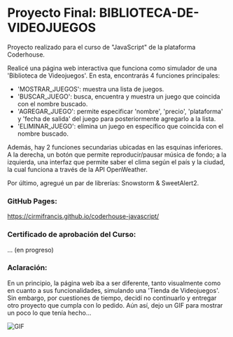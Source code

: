 # Proyecto Final: BIBLIOTECA-DE-VIDEOJUEGOS
Proyecto realizado para el curso de "JavaScript" de la plataforma Coderhouse.

Realicé una página web interactiva que funciona como simulador de una 'Biblioteca de Videojuegos'. En esta, encontrarás 4 funciones principales:
- 'MOSTRAR_JUEGOS': muestra una lista de juegos.
- 'BUSCAR_JUEGO': busca, encuentra y muestra un juego que coincida con el nombre buscado.
- 'AGREGAR_JUEGO': permite especificar 'nombre', 'precio', 'plataforma' y 'fecha de salida' del juego para posteriormente agregarlo a la lista.
- 'ELIMINAR_JUEGO': elimina un juego en específico que coincida con el nombre buscado.

Además, hay 2 funciones secundarias ubicadas en las esquinas inferiores. A la derecha, un botón que permite reproducir/pausar música de fondo; a la izquierda, una interfaz que permite saber el clima según el país y la ciudad, la cual funciona a través de la API OpenWeather.

Por último, agregué un par de librerías: Snowstorm & SweetAlert2.

### GitHub Pages: 
https://cirmifrancis.github.io/coderhouse-javascript/

### Certificado de aprobación del Curso: 
... (en progreso)

### Aclaración:
En un principio, la página web iba a ser diferente, tanto visualmente como en cuanto a sus funcionalidades, simulando una 'Tienda de Videojuegos'. Sin embargo, por cuestiones de tiempo, decidí no continuarlo y entregar otro proyecto que cumpla con lo pedido. Aún así, dejo un GIF para mostrar un poco lo que tenía hecho...

![GIF](https://64.media.tumblr.com/784032f205d8ec891a6650ae72524a15/9216f86a169e4689-2b/s1280x1920/58373ef645c553a4f7063e98c9f7bea0ebc3f729.gifv)
